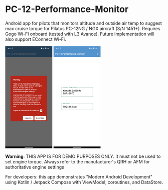 # PC-12-Performance-Monitor

Android app for pilots that monitors altitude and outside air temp to suggest max cruise torque for Pilatus PC-12NG / NGX aircraft (S/N 1451+).
Requires Gogo Wi-Fi onboard (tested with L3 Avance). Future implementation will also support EConnect Wi-Fi.

<img src="https://raw.githubusercontent.com/daveyburke/PC-12-Performance-Monitor/main/Screenshot_1.png" alt="" width="150"/>    <img src="https://raw.githubusercontent.com/daveyburke/PC-12-Performance-Monitor/main/Screenshot_2.png" alt="" width="150"/>

**Warning**: THIS APP IS FOR DEMO PURPOSES ONLY. It must not be used to set engine torque. Always refer to the manufacturer's QRH or AFM
for authoritative engine settings

For developers: this app demonstrates "Modern Android Development" using Kotlin / Jetpack Compose with ViewModel, coroutines, and DataStore.


